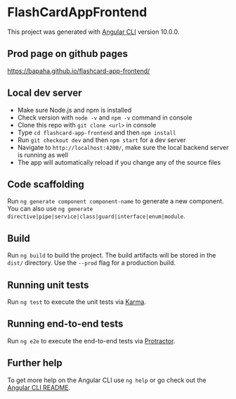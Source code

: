 # FlashCardAppFrontend

This project was generated with [Angular CLI](https://github.com/angular/angular-cli) version 10.0.0.

## Prod page on github pages

https://bapaha.github.io/flashcard-app-frontend/

## Local dev server

- Make sure Node.js and npm is installed
- Check version with `node -v` and `npm -v` command in console
- Clone this repo with `git clone <url>` in console
- Type `cd flashcard-app-frontend` and then `npm install`
- Run `git checkout dev` and then `npm start` for a dev server
- Navigate to `http://localhost:4200/`, make sure the local backend server is running as well
- The app will automatically reload if you change any of the source files

## Code scaffolding

Run `ng generate component component-name` to generate a new component. You can also use `ng generate directive|pipe|service|class|guard|interface|enum|module`.

## Build

Run `ng build` to build the project. The build artifacts will be stored in the `dist/` directory. Use the `--prod` flag for a production build.

## Running unit tests

Run `ng test` to execute the unit tests via [Karma](https://karma-runner.github.io).

## Running end-to-end tests

Run `ng e2e` to execute the end-to-end tests via [Protractor](http://www.protractortest.org/).

## Further help

To get more help on the Angular CLI use `ng help` or go check out the [Angular CLI README](https://github.com/angular/angular-cli/blob/master/README.md).
